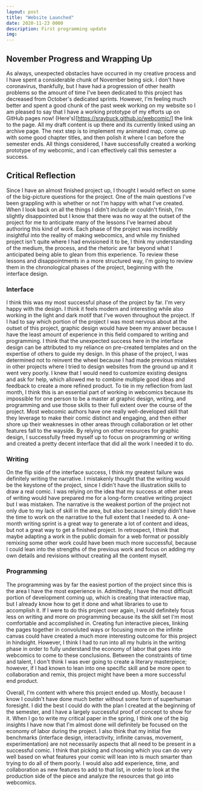 ```yaml
---
layout: post
title: "Website Launched"
date: 2020-11-23 0000
description: First programming update
img: 
---
```

## November Progress and Wrapping Up

As always, unexpected obstacles have occurred in my creative process and I have spent a considerable chunk of November being sick. I don't have coronavirus, thankfully, but I have had a progression of other health problems so the amount of time I've been dedicated to this project has decreased from October's dedicated sprints. However, I'm feeling much better and spent a good chunk of the past week working on my website so I am pleased to say that I have a working prototype of my efforts up on GitHub pages now! (Here's)[https://sraybuck.github.io/webcomic/] the link to the page. All my draft content is up there and its currently linked using an archive page. The next step is to implement my animated map, come up with some good chapter titles, and then polish it where I can before the semester ends. All things considered, I have successfully created a working prototype of my webcomic, and I can effectively call this semester a success. 

## Critical Reflection

Since I have an almost finished project up, I thought I would reflect on some of the big-picture questions for the project. One of the main questions I've been grappling with is whether or not I'm happy with what I've created. When I look back on all the things I didn't include or couldn't finish, I'm slightly disappointed but I know that there was no way at the outset of the project for me to anticipate many of the lessons I've learned about authoring this kind of work. Each phase of the project was incredibly insightful into the reality of making webcomics, and while my finished project isn't quite where I had envisioned it to be, I think my understanding of the medium, the process, and the rhetoric are far beyond what I anticipated being able to glean from this experience. To review these lessons and disappointments in a more structured way, I'm going to review them in the chronological phases of the project, beginning with the interface design.

### Interface

I think this was my most successful phase of the project by far. I'm very happy with the design. I think it feels modern and interesting while also working in the light and dark motif that I've woven throughout the project. If I had to say which portion of the project I was most nervous about at the outset of this project, graphic design would have been my answer because I have the least amount of experience in this field compared to writing and programming. I think that the unexpected success here in the interface design can be attributed to my reliance on pre-created templates and on the expertise of others to guide my design. In this phase of the project, I was determined not to reinvent the wheel because I had made previous mistakes in other projects where I tried to design websites from the ground up and it went very poorly. I knew that I would need to customize existing designs and ask for help, which allowed me to combine multiple good ideas and feedback to create a more refined product. To tie in my reflection from last month, I think this is an essential part of working in webcomics because its impossible for one person to be a master at graphic design, writing, and programming and use those skills to their full extent over the course of the project. Most webcomic authors have one really well-developed skill that they leverage to make their comic distinct and engaging, and then either shore up their weaknesses in other areas through collaboration or let other features fall to the wayside. By relying on other resources for graphic design, I successfully freed myself up to focus on programming or writing and created a pretty decent interface that did all the work I needed it to do.

### Writing

On the flip side of the interface success, I think my greatest failure was definitely writing the narrative. I mistakenly thought that the writing would be the keystone of the project, since I didn't have the illustration skills to draw a real comic. I was relying on the idea that my success at other areas of writing would have prepared me for a long-form creative writing project but I was mistaken. The narrative is the weakest portion of the project not only due to my lack of skill in the area, but also because I simply didn't have the time to work on the narrative to the full extent that I needed to. A one-month writing sprint is a great way to generate a lot of content and ideas, but not a great way to get a finished project. In retrospect, I think that maybe adapting a work in the public domain for a web format or possibly remixing some other work could have been much more successful, because I could lean into the strengths of the previous work and focus on adding my own details and revisions without creating all the content myself. 

### Programming

The programming was by far the easiest portion of the project since this is the area I have the most experience in. Admittedly, I have the most difficult portion of development coming up, which is creating that interactive map, but I already know how to get it done and what libraries to use to accomplish it. If I were to do this project over again, I would definitely focus less on writing and more on programming because its the skill set I'm most comfortable and accomplished in. Creating fun interactive pieces, linking the pages together in convoluted ways or focusing more on the infinite canvas could have created a much more interesting outcome for this project in hindsight. However, I think I had to run into all my hubris in the writing phase in order to fully understand the economy of labor that goes into webcomics to come to these conclusions. Between the constraints of time and talent, I don't think I was ever going to create a literary masterpiece; however, if I had known to lean into one specific skill and be more open to collaboration and remix, this project might have been a more successful end product. 

Overall, I'm content with where this project ended up. Mostly, because I know I couldn't have done much better without some form of superhuman foresight. I did the best I could do with the plan I created at the beginning of the semester, and I have a largely successful proof of concept to show for it. When I go to write my critical paper in the spring, I think one of the big insights I have now that I'm almost done will definitely be focused on the economy of labor during the project. I also think that my initial five benchmarks (interface design, interactivity, infinite canvas, movement, experimentation) are not necessarily aspects that all need to be present in a successful comic. I think that picking and choosing which you can do very well based on what features your comic will lean into is much smarter than trying to do all of them poorly. I would also add experience, time, and collaboration as new features to add to that list, in order to look at the production side of the piece and analyze the resources that go into webcomics. 